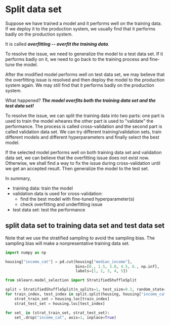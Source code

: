 # Split data set

Suppose we have trained a model and it performs well
on the training data. If we deploy it to the production
system, we usually find that it performs badly on the
production system.

It is called ***overfitting -- overfit the training data***.

To resolve the issue, we need to generalize the model to
a test data set. If it performs badly on it, we need
to go back to the training process and fine-tune the model.

After the modified model performs well on test data set,
we may believe that the overfitting issue is resolved and
then deploy the model to the production system again. We may still
find that it performs badly on the production system.

What happened?
***The model overfits both the training data set and the test data set!***

To resolve the issue, we can split the training data into two
parts: one part is used to train the model wheares
the other part is used to "validate" the performance.
The process is called cross-validation and
the second part is called validation data set. We can try different
training/validation sets, train different models and different hyperparameters
and finally select the best model.

If the selected model performs well on both training data set
and validation data set, we can believe that the overfitting
issue does not exist now. Otherwise, we shall find a way to
fix the issue during cross-validation until we get an accepted result.
Then generalize the model to the test set.

In summary,

* training data: train the model
* validation data is used for cross-validation:
  * find the best model with fine-tuned hyperparameter(s)
  * check overfitting and underfitting issue
* test data set: test the performance

## split data set to training data set and test data set

Note that we use the stratified sampling to avoid
the sampling bias. The sampling bias will make a
nonpresentative training data set.

```python
import numpy as np

housing["income_cat"] = pd.cut(housing["median_income"],
                               bins=[0., 1.5, 3.0, 4.5, 6., np.inf],
                               labels=[1, 2, 3, 4, 5])

from sklearn.model_selection import StratifiedShuffleSplit

split = StratifiedShuffleSplit(n_splits=1, test_size=0.2, random_state=42)
for train_index, test_index in split.split(housing, housing["income_cat"]):
    strat_train_set = housing.loc[train_index]
    strat_test_set = housing.loc[test_index]

for set_ in (strat_train_set, strat_test_set):
    set_.drop("income_cat", axis=1, inplace=True)
```
